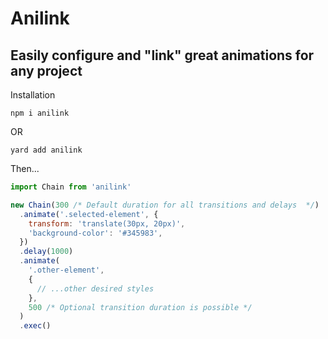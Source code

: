 # Anilink

## Easily configure and "link" great animations for any project

Installation

```
npm i anilink
```

OR

```
yard add anilink
```

Then...

```javascript
import Chain from 'anilink'

new Chain(300 /* Default duration for all transitions and delays  */)
  .animate('.selected-element', {
    transform: 'translate(30px, 20px)',
    'background-color': '#345983',
  })
  .delay(1000)
  .animate(
    '.other-element',
    {
      // ...other desired styles
    },
    500 /* Optional transition duration is possible */
  )
  .exec()
```
